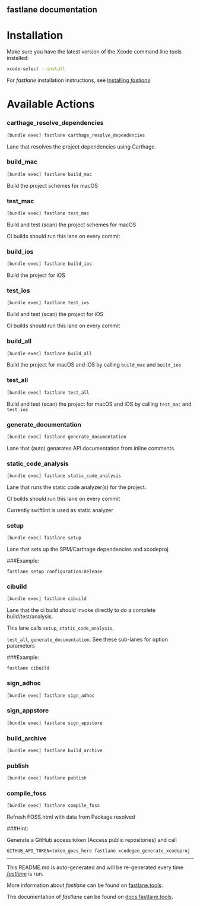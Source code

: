 fastlane documentation
----

# Installation

Make sure you have the latest version of the Xcode command line tools installed:

```sh
xcode-select --install
```

For _fastlane_ installation instructions, see [Installing _fastlane_](https://docs.fastlane.tools/#installing-fastlane)

# Available Actions

### carthage_resolve_dependencies

```sh
[bundle exec] fastlane carthage_resolve_dependencies
```

Lane that resolves the project dependencies using Carthage.

### build_mac

```sh
[bundle exec] fastlane build_mac
```

Build the project schemes for macOS

### test_mac

```sh
[bundle exec] fastlane test_mac
```

Build and test (scan) the project schemes for macOS

CI builds should run this lane on every commit



### build_ios

```sh
[bundle exec] fastlane build_ios
```

Build the project for iOS

### test_ios

```sh
[bundle exec] fastlane test_ios
```

Build and test (scan) the project for iOS

CI builds should run this lane on every commit

### build_all

```sh
[bundle exec] fastlane build_all
```

Build the project for macOS and iOS by calling `build_mac` and `build_ios`

### test_all

```sh
[bundle exec] fastlane test_all
```

Build and test (scan) the project for macOS and iOS by calling `test_mac` and `test_ios`

### generate_documentation

```sh
[bundle exec] fastlane generate_documentation
```

Lane that (auto) genarates API documentation from inline comments.

### static_code_analysis

```sh
[bundle exec] fastlane static_code_analysis
```

Lane that runs the static code analyzer(s) for the project.

CI builds should run this lane on every commit

Currently swiftlint is used as static analyzer



### setup

```sh
[bundle exec] fastlane setup
```

Lane that sets up the SPM/Carthage dependencies and xcodeproj.



###Example:

```
fastlane setup configuration:Release
```



### cibuild

```sh
[bundle exec] fastlane cibuild
```

Lane that the ci build should invoke directly to do a complete build/test/analysis.

This lane calls `setup`, `static_code_analysis`, 

`test_all`, `generate_documentation`. See these sub-lanes for option parameters



###Example:

```
fastlane cibuild
```



### sign_adhoc

```sh
[bundle exec] fastlane sign_adhoc
```



### sign_appstore

```sh
[bundle exec] fastlane sign_appstore
```



### build_archive

```sh
[bundle exec] fastlane build_archive
```



### publish

```sh
[bundle exec] fastlane publish
```



### compile_foss

```sh
[bundle exec] fastlane compile_foss
```

Refresh FOSS.html with data from Package.resolved



###Hint:

Generate a GitHub access token (Access public repositories) and call

```
GITHUB_API_TOKEN=token_goes_here fastlane xcodegen_generate_xcodeproj
```



----

This README.md is auto-generated and will be re-generated every time [_fastlane_](https://fastlane.tools) is run.

More information about _fastlane_ can be found on [fastlane.tools](https://fastlane.tools).

The documentation of _fastlane_ can be found on [docs.fastlane.tools](https://docs.fastlane.tools).
